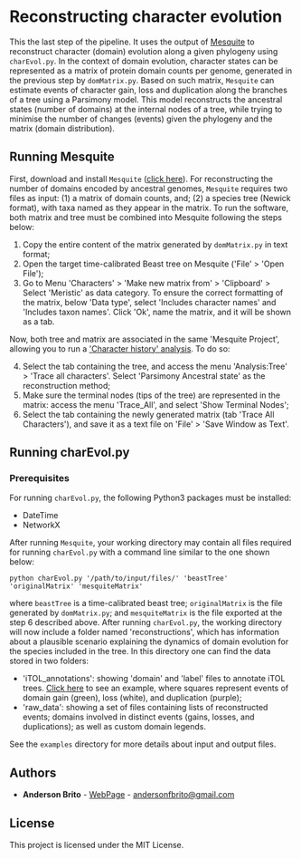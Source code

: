 # Reconstructing character evolution

This the last step of the pipeline. It uses the output of [Mesquite](https://www.mesquiteproject.org/) to reconstruct character (domain) evolution along a given phylogeny using `charEvol.py`. In the context of domain evolution, character states can be represented as a matrix of protein domain counts per genome, generated in the previous step by `domMatrix.py`. Based on such matrix, `Mesquite` can estimate events of character gain, loss and duplication along the branches of a tree using a Parsimony model. This model reconstructs the ancestral states (number of domains) at the internal nodes of a tree, while trying to minimise the number of changes (events) given the phylogeny and the matrix (domain distribution).


## Running Mesquite

First, download and install `Mesquite` ([click here](https://www.mesquiteproject.org/Installation.html)). For reconstructing the number of domains encoded by ancestral genomes, `Mesquite` requires two files as input: (1) a matrix of domain counts, and; (2) a species tree (Newick format), with taxa named as they appear in the matrix. To run the software, both matrix and tree must be combined into Mesquite following the steps below:

1. Copy the entire content of the matrix generated by `domMatrix.py` in text format;
2. Open the target time-calibrated Beast tree on Mesquite ('File' > 'Open File');
3. Go to Menu 'Characters' > 'Make new matrix from' > 'Clipboard' > Select 'Meristic' as data category. To ensure the correct formatting of the matrix, below 'Data type', select 'Includes character names' and 'Includes taxon names'. Click 'Ok', name the matrix, and it will be shown as a tab.

Now, both tree and matrix are associated in the same 'Mesquite Project', allowing you to run a ['Character history' analysis](http://mesquiteproject.org/mesquiteArchives/mesquite2.75/Mesquite_Folder/docs/mesquite/CharacterEvolution/AncestralStates.html). To do so:

4. Select the tab containing the tree, and access the menu 'Analysis:Tree' > 'Trace all characters'. Select 'Parsimony Ancestral state' as the reconstruction method;
5. Make sure the terminal nodes (tips of the tree) are represented in the matrix: access the menu 'Trace_All', and select 'Show Terminal Nodes';
6. Select the tab containing the newly generated matrix (tab 'Trace All Characters'), and save it as a text file on 'File' > 'Save Window as Text'.

## Running charEvol.py

### Prerequisites

For running `charEvol.py`, the following Python3 packages must be installed:

* DateTime
* NetworkX


After running `Mesquite`, your working directory may contain all files required for running `charEvol.py` with a command line similar to the one shown below:

```
python charEvol.py '/path/to/input/files/' 'beastTree' 'originalMatrix' 'mesquiteMatrix'
```

where `beastTree` is a time-calibrated beast tree; `originalMatrix` is the file generated by `domMatrix.py`;  and `mesquiteMatrix` is the file exported at the step 6 described above. After running `charEvol.py`, the working directory will now include a folder named 'reconstructions', which has information about a plausible scenario explaining the dynamics of domain evolution for the species included in the tree. In this directory one can find the data stored in two folders:
* 'iTOL_annotations': showing 'domain' and 'label' files to annotate iTOL trees. [Click here](https://itol.embl.de/tree/13013217350409021551825529#) to see an example, where squares represent events of domain gain (green), loss (white), and duplication (purple);
* 'raw_data': showing a set of files containing lists of reconstructed events; domains involved in distinct events (gains, losses, and duplications); as well as custom domain legends.

See the `examples` directory for more details about input and output files.

## Authors

* **Anderson Brito** - [WebPage](https://andersonbrito.github.io/) - andersonfbrito@gmail.com

## License

This project is licensed under the MIT License.

